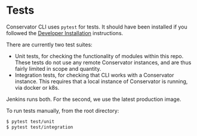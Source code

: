 # Tests

Conservator CLI uses `pytest` for tests. It should have been installed if you 
followed the [Developer Installation](https://flir.github.io/conservator-cli/usage/installation.html#developers) 
instructions.

There are currently two test suites:

 - Unit tests, for checking the functionality of modules within this repo. These
   tests do not use any remote Conservator instances, and are thus fairly limited
   in scope and quantity.
 - Integration tests, for checking that CLI works with a Conservator instance.
   This requires that a local instance of Conservator is running, via docker or k8s.

Jenkins runs both. For the second, we use the latest production image.

To run tests manually, from the root directory:

```sh
$ pytest test/unit
$ pytest test/integration
```
